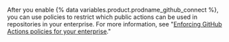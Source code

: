 After you enable {% data variables.product.prodname_github_connect %}, you can use policies to restrict which public actions can be used in repositories in your enterprise. For more information, see "[Enforcing GitHub Actions policies for your enterprise](/admin/github-actions/enforcing-github-actions-policies-for-your-enterprise)."
